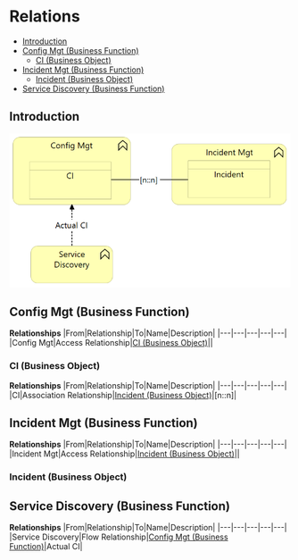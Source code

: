 # Relations

* [Introduction](#introduction)
* [Config Mgt (Business Function)](#config-mgt-business-function)
  * [CI (Business Object)](#ci-business-object)
* [Incident Mgt (Business Function)](#incident-mgt-business-function)
  * [Incident (Business Object)](#incident-business-object)
* [Service Discovery (Business Function)](#service-discovery-business-function)

## Introduction

![Relations][embedView]

## Config Mgt (Business Function)

**Relationships**
|From|Relationship|To|Name|Description|
|---|---|---|---|---|
|Config Mgt|Access Relationship|[CI (Business Object)](#ci-business-object)||
### CI (Business Object)

**Relationships**
|From|Relationship|To|Name|Description|
|---|---|---|---|---|
|CI|Association Relationship|[Incident (Business Object)](#incident-business-object)|[n::n]|
## Incident Mgt (Business Function)

**Relationships**
|From|Relationship|To|Name|Description|
|---|---|---|---|---|
|Incident Mgt|Access Relationship|[Incident (Business Object)](#incident-business-object)||
### Incident (Business Object)

## Service Discovery (Business Function)

**Relationships**
|From|Relationship|To|Name|Description|
|---|---|---|---|---|
|Service Discovery|Flow Relationship|[Config Mgt (Business Function)](#config-mgt-business-function)|Actual CI|
[^1]: Generated: Fri Feb 08 2019 22:34:18 GMT+0100 (CET)

[embedView]: archi.png